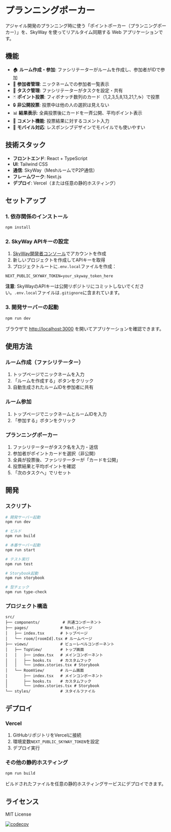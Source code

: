 # プランニングポーカー

アジャイル開発のプランニング時に使う「ポイントポーカー（プランニングポーカー）」を、SkyWay を使ってリアルタイム同期する Web アプリケーションです。

## 機能

- 🏠 **ルーム作成・参加**: ファシリテーターがルームを作成し、参加者がIDで参加
- 👥 **参加者管理**: ニックネームでの参加者一覧表示
- 📝 **タスク管理**: ファシリテーターがタスクを設定・共有
- 🃏 **ポイント投票**: フィボナッチ数列のカード（1,2,3,5,8,13,21,?,☕）で投票
- 🔒 **非公開投票**: 投票中は他の人の選択は見えない
- 📊 **結果表示**: 全員投票後にカードを一斉公開、平均ポイント表示
- 💬 **コメント機能**: 投票結果に対するコメント入力
- 📱 **モバイル対応**: レスポンシブデザインでモバイルでも使いやすい

## 技術スタック

- **フロントエンド**: React + TypeScript
- **UI**: Tailwind CSS
- **通信**: SkyWay（MeshルームでP2P通信）
- **フレームワーク**: Next.js
- **デプロイ**: Vercel（または任意の静的ホスティング）

## セットアップ

### 1. 依存関係のインストール

```bash
npm install
```

### 2. SkyWay APIキーの設定

1. [SkyWay開発者コンソール](https://console.skyway.ntt.com/)でアカウントを作成
2. 新しいプロジェクトを作成してAPIキーを取得
3. プロジェクトルートに`.env.local`ファイルを作成：

```env
NEXT_PUBLIC_SKYWAY_TOKEN=your_skyway_token_here
```

**注意**: SkyWayのAPIキーは公開リポジトリにコミットしないでください。`.env.local`ファイルは`.gitignore`に含まれています。

### 3. 開発サーバーの起動

```bash
npm run dev
```

ブラウザで [http://localhost:3000](http://localhost:3000) を開いてアプリケーションを確認できます。

## 使用方法

### ルーム作成（ファシリテーター）

1. トップページでニックネームを入力
2. 「ルームを作成する」ボタンをクリック
3. 自動生成されたルームIDを参加者に共有

### ルーム参加

1. トップページでニックネームとルームIDを入力
2. 「参加する」ボタンをクリック

### プランニングポーカー

1. ファシリテーターがタスク名を入力・送信
2. 参加者がポイントカードを選択（非公開）
3. 全員が投票後、ファシリテーターが「カードを公開」
4. 投票結果と平均ポイントを確認
5. 「次のタスクへ」でリセット

## 開発

### スクリプト

```bash
# 開発サーバー起動
npm run dev

# ビルド
npm run build

# 本番サーバー起動
npm run start

# テスト実行
npm run test

# Storybook起動
npm run storybook

# 型チェック
npm run type-check
```

### プロジェクト構造

```
src/
├── components/          # 共通コンポーネント
├── pages/              # Next.jsページ
│   ├── index.tsx       # トップページ
│   └── room/[roomId].tsx # ルームページ
├── views/              # ビューレベルコンポーネント
│   ├── TopView/        # トップ画面
│   │   ├── index.tsx   # メインコンポーネント
│   │   ├── hooks.ts    # カスタムフック
│   │   └── index.stories.tsx # Storybook
│   └── RoomView/       # ルーム画面
│       ├── index.tsx   # メインコンポーネント
│       ├── hooks.ts    # カスタムフック
│       └── index.stories.tsx # Storybook
└── styles/             # スタイルファイル
```

## デプロイ

### Vercel

1. GitHubリポジトリをVercelに接続
2. 環境変数`NEXT_PUBLIC_SKYWAY_TOKEN`を設定
3. デプロイ実行

### その他の静的ホスティング

```bash
npm run build
```

ビルドされたファイルを任意の静的ホスティングサービスにデプロイできます。

## ライセンス

MIT License

[![codecov](https://codecov.io/gh/NiheiKeita/next-example-app/graph/badge.svg?token=MY9YAIW9F6)](https://codecov.io/gh/NiheiKeita/next-example-app)
